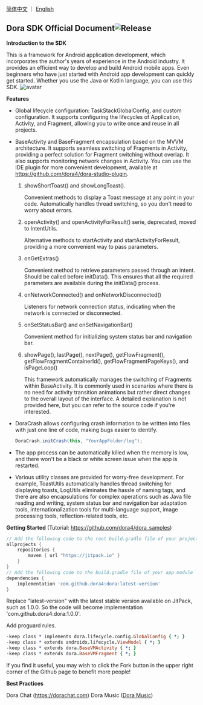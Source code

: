 <a href="./README.zh-CN.md">简体中文</a> ｜ <a href="./README.md">English</a>

Dora SDK Official Document![Release](https://jitpack.io/v/dora4/dora.svg)
--------------------------------

**Introduction to the SDK**

This is a framework for Android application development, which incorporates the author's years of experience in the Android industry. It provides an efficient way to develop and build Android mobile apps. Even beginners who have just started with Android app development can quickly get started. Whether you use the Java or Kotlin language, you can use this SDK.
![avatar](https://github.com/dora4/dora/blob/master/Dora.gif)

**Features**
- Global lifecycle configuration: TaskStackGlobalConfig, and custom configuration. It supports configuring the lifecycles of Application, Activity, and Fragment, allowing you to write once and reuse in all projects.

 <!-- Global lifecycle configuration, value is configured as GlobalConfig, name is the mapping configuration class, multiple configurations can be set -->
 <application>
      <!-- TaskStackGlobalConfig must be configured for invoking the openActivity series methods of BaseActivity -->
      <meta-data
          android:name="dora.lifecycle.config.TaskStackGlobalConfig"
          android:value="GlobalConfig" />
      <meta-data
          android:name="dora.lifecycle.config.EventBusGlobalConfig"
          android:value="GlobalConfig" />
      <meta-data
          android:name="dora.lifecycle.config.ARouterGlobalConfig"
          android:value="GlobalConfig" />
      <meta-data
          android:name="com.example.dora.lifecycle.RetrofitGlobalConfig"
          android:value="GlobalConfig" />
      <meta-data
          android:name="com.example.dora.lifecycle.YourCustomGlobalConfig"
          android:value="GlobalConfig" />
  </application>

- BaseActivity and BaseFragment encapsulation based on the MVVM architecture. It supports seamless switching of Fragments in Activity, providing a perfect solution for Fragment switching without overlap. It also supports monitoring network changes in Activity. You can use the IDE plugin for more convenient development, available at https://github.com/dora4/dora-studio-plugin.
    1. showShortToast() and showLongToast().

       Convenient methods to display a Toast message at any point in your code. Automatically handles thread switching, so you don't need to worry about errors.
    2. openActivity() and openActivityForResult() serie, deprecated, moved to IntentUtils.

       Alternative methods to startActivity and startActivityForResult, providing a more convenient way to pass parameters.

    3. onGetExtras()

       Convenient method to retrieve parameters passed through an intent. Should be called before initData(). This ensures that all the required parameters are available during the initData() process.

    4. onNetworkConnected() and onNetworkDisconnected()

       Listeners for network connection status, indicating when the network is connected or disconnected.

    5. onSetStatusBar() and onSetNavigationBar()

       Convenient method for initializing system status bar and navigation bar.

    6. showPage(), lastPage(), nextPage(), getFlowFragment(), getFlowFragmentContainerId(), getFlowFragmentPageKeys(), and isPageLoop()

       This framework automatically manages the switching of Fragments within BaseActivity. It is commonly used in scenarios where there is no need for activity transition animations but rather direct changes to the overall layout of the interface. A detailed explanation is not provided here, but you can refer to the source code if you're interested.

- DoraCrash allows configuring crash information to be written into files with just one line of code, making bugs easier to identify.

  ```java
  DoraCrash.initCrash(this, "YourAppFolder/log");
  ```

- The app process can be automatically killed when the memory is low, and there won't be a black or white screen issue when the app is restarted.

- Various utility classes are provided for worry-free development. For example, ToastUtils automatically handles thread switching for displaying toasts, LogUtils eliminates the hassle of naming tags, and there are also encapsulations for complex operations such as Java file reading and writing, system status bar and navigation bar adaptation tools, internationalization tools for multi-language support, image processing tools, reflection-related tools, etc.

**Getting Started** (Tutorial: https://github.com/dora4/dora_samples)

```groovy
// Add the following code to the root build.gradle file of your project
allprojects {
    repositories {
        maven { url "https://jitpack.io" }
    }
}
// Add the following code to the build.gradle file of your app module
dependencies {
    implementation 'com.github.dora4:dora:latest-version'
}
```
Replace "latest-version" with the latest stable version available on JitPack, such as 1.0.0. So the code will become implementation 'com.github.dora4:dora:1.0.0'.

Add proguard rules.
```pro
-keep class * implements dora.lifecycle.config.GlobalConfig { *; }
-keep class * extends androidx.lifecycle.ViewModel { *; }
-keep class * extends dora.BaseVMActivity { *; }
-keep class * extends dora.BaseVMFragment { *; }
```

If you find it useful, you may wish to click the Fork button in the upper right corner of the Github page to benefit more people!

**Best Practices**

Dora Chat (https://dorachat.com)
Dora Music ([Dora Music](https://github.com/dora4/DoraMusic))
